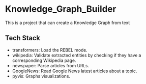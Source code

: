 
# Knowledge_Graph_Builder

This is a project that can create a Knowledge Graph from text

## Tech Stack

- transformers: Load the REBEL mode.
- wikipedia: Validate extracted entities by checking if they have a corresponding Wikipedia page.
- newspaper: Parse articles from URLs.
- GoogleNews: Read Google News latest articles about a topic.
- pyvis: Graphs visualizations.
